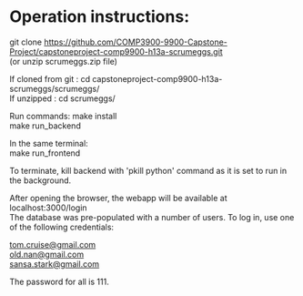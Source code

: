 # Operation instructions:

git clone https://github.com/COMP3900-9900-Capstone-Project/capstoneproject-comp9900-h13a-scrumeggs.git  
(or unzip scrumeggs.zip file)

If cloned from git : cd capstoneproject-comp9900-h13a-scrumeggs/scrumeggs/  
If unzipped : cd scrumeggs/

Run commands:
make install  
make run_backend  

In the same terminal:  
make run_frontend  
  
To terminate, kill backend with 'pkill python' command as it is set to run in the background.

After opening the browser, the webapp will be available at localhost:3000/login  
The database was pre-populated with a number of users. To log in, use one of the following credentials:  

tom.cruise@gmail.com  
old.nan@gmail.com  
sansa.stark@gmail.com  

The password for all is 111.

